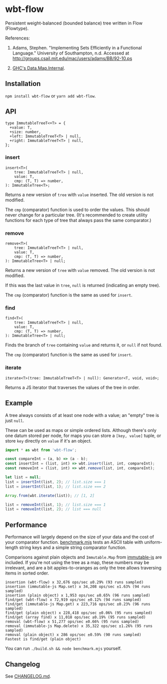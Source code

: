 # wbt-flow

Persistent weight-balanced (bounded balance) tree written in Flow (Flowtype).

References:

 1. Adams, Stephen.
    "Implementing Sets Efficiently in a Functional Language."
    University of Southampton, n.d.
    Accessed at http://groups.csail.mit.edu/mac/users/adams/BB/92-10.ps

 2. [GHC's Data.Map.Internal](https://gitlab.haskell.org/ghc/packages/containers/-/blob/f00aa02/containers/src/Data/Map/Internal.hs).

## Installation

`npm install wbt-flow` or `yarn add wbt-flow`.

## API

```
type ImmutableTreeT<+T> = {
  +value: T,
  +size: number,
  +left: ImmutableTreeT<T> | null,
  +right: ImmutableTreeT<T> | null,
};
```

### insert

```
insert<T>(
    tree: ImmutableTreeT<T> | null,
    value: T,
    cmp: (T, T) => number,
): ImmutableTree<T>;
```

Returns a new version of `tree` with `value` inserted.  The old version is not
modified.

The `cmp` (comparator) function is used to order the values.  This should never
change for a particular tree.  (It's recommended to create utility functions
for each type of tree that always pass the same comparator.)

### remove

```
remove<T>(
    tree: ImmutableTreeT<T> | null,
    value: T,
    cmp: (T, T) => number,
): ImmutableTree<T> | null;
```

Returns a new version of `tree` with `value` removed.  The old version is not
modified.

If this was the last value in `tree`, `null` is returned (indicating an empty
tree).

The `cmp` (comparator) function is the same as used for `insert`.

### find

```
find<T>(
    tree: ImmutableTreeT<T> | null,
    value: T,
    cmp: (T, T) => number,
): ImmutableTree<T> | null;
```

Finds the branch of `tree` containing `value` and returns it, or `null` if not
found.

The `cmp` (comparator) function is the same as used for `insert`.

### iterate

```
iterate<T>(tree: ImmutableTreeT<T> | null): Generator<T, void, void>;
```

Returns a JS iterator that traverses the values of the tree in order.

## Example

A tree always consists of at least one node with a value; an "empty" tree is
just `null`.

These can be used as maps or simple ordered lists.  Although there's only one
datum stored per node, for maps you can store a `[key, value]` tuple, or store
`key` directly on `value` if it's an object.


```JavaScript
import * as wbt from 'wbt-flow';

const compareInt = (a, b) => (a - b);
const insertInt = (list, int) => wbt.insert(list, int, compareInt);
const removeInt = (list, int) => wbt.remove(list, int, compareInt);

let list = null;
list = insertInt(list, 2); // list.size === 1
list = insertInt(list, 1); // list.size === 2

Array.from(wbt.iterate(list)); // [1, 2]

list = removeInt(list, 1); // list.size === 1
list = removeInt(list, 2); // list === null

```

## Performance

Performance will largely depend on the size of your data and the cost of your
comparator function.  [benchmark.mjs](benchmark.mjs) tests an ASCII table with
uniform-length string keys and a simple string comparator function.

Comparisons against plain objects and `Immutable.Map` from
[immutable-js](https://immutable-js.com/) are included.  If you're not using
the tree as a map, these numbers may be irrelevant, and are a bit
apples-to-oranges as only the tree allows traversing items in sorted order.


```
insertion (wbt-flow) x 32,676 ops/sec ±0.29% (93 runs sampled)
insertion (immutable-js Map.set) x 34,208 ops/sec ±1.63% (94 runs sampled)
insertion (plain object) x 1,953 ops/sec ±0.65% (96 runs sampled)
find/get (wbt-flow) x 72,919 ops/sec ±0.12% (94 runs sampled)
find/get (immutable-js Map.get) x 223,716 ops/sec ±0.23% (96 runs sampled)
find/get (plain object) x 228,418 ops/sec ±0.06% (95 runs sampled)
find/get (array find) x 11,018 ops/sec ±0.19% (95 runs sampled)
removal (wbt-flow) x 51,277 ops/sec ±0.66% (95 runs sampled)
removal (immutable-js Map.delete) x 35,322 ops/sec ±1.26% (95 runs sampled)
removal (plain object) x 286 ops/sec ±0.59% (90 runs sampled)
Fastest is find/get (plain object)
```

You can run `./build.sh && node benchmark.mjs` yourself.

## Changelog

See [CHANGELOG.md](CHANGELOG.md).
